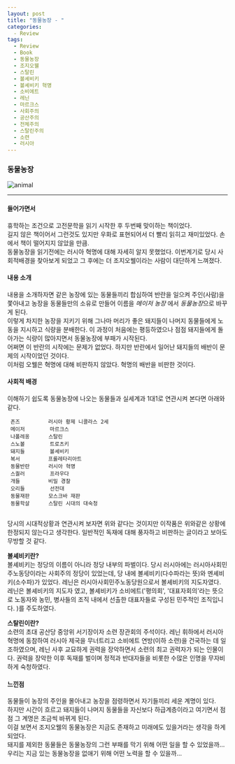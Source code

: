 ```yaml
---
layout: post
title: "동물농장 - "
categories:
  - Review
tags:
  - Review
  - Book
  - 동물농장 
  - 조지오웰
  - 스탈린
  - 볼셰비키
  - 볼셰비키 혁명 
  - 소비에트 
  - 레닌
  - 마르크스
  - 사회주의
  - 공산주의
  - 전체주의 
  - 스탈린주의
  - 소련 
  - 러시아
---
```


### 동물농장 

![animal](https://user-images.githubusercontent.com/28684368/38070649-f9ab415e-3357-11e8-8796-ddf1b90b6b11.jpg)

------------------------------------------------

#### 들어가면서 

휴학하는 조건으로 고전문학을 읽기 시작한 후 두번째 맞이하는 책이었다.  
길지 않은 책이어서 그런것도 있지만 우화로 표현되어서 더 빨리 읽히고 재미있었다. 손에서 책이 떨어지지 않았을 만큼.   
동물농장을 읽기전에는 러시아 혁명에 대해 자세히 알지 못했었다. 이번계기로 당시 사회적배경을 찾아보게 되었고 그 후에는 더 조지오웰이라는 사람이 대단하게 느껴졌다.   
  

#### 내용 소개 

 내용을 소개하자면 같은 농장에 있는 동물들끼리 합심하여 반란을 일으켜 주인(사람)을 쫓아내고 농장을 동물들만의 소유로 만들어 이름을 *메이저 농장* 에서 *동물농장*으로 바꾸게 된다.    
 이렇게 차지한 농장을 지키기 위해 그나마 머리가 좋은 돼지들이 나머지 동물들에게 노동을 지시하고 식량을 분배한다. 이 과정이 처음에는 평등하였으나 점점 돼지들에게 돌아가는 식량이 많아지면서 동물농장에 부패가 시작된다.    
 어쩌면 이 반란의 시작에는 문제가 없었다. 하지만 반란에서 일어난 돼지들의 배반이 문제의 시작이었던 것이다.   
 이처럼 오웰은 혁명에 대해 비판하지 않았다. 혁명의 배반을 비판한 것이다.   


#### 사회적 배경 

 이해하기 쉽도록 동물농장에 나오는 동물들과 실세계과 1대1로 연관시켜 본다면 아래와 같다.   
```` 
 존즈         러시아 황제 니콜라스 2세    
 메이저        마르크스    
 나폴레옹      스탈린   
 스노볼        트로츠키    
 돼지들        볼셰비키    
 복서         프롤레타리아트    
 동물반란      러시아 혁명    
 스퀄러        프라우다   
 개들         비밀 경찰    
 오리들        선전대     
 동물재판      모스크바 재판    
 동물학살      스탈린 시대의 대숙청   
  
````
 당시의 시대적상황과 연관시켜 보자면 위와 같다는 것이지만 이작품은 위와같은 상황에 한정되지 않는다고 생각한다. 일반적인 독재에 대해 풍자하고 비판하는 글이라고 보아도 무방할 것 같다.   
 
 __볼셰비키란?__   
 볼셰비키는 정당의 이름이 아니라 정당 내부의 파벌이다. 당시 러시아에는 러시아사회민주노동당이라는 사회주의 정당이 있었는데, 당 내에 볼셰비키(다수파라는 뜻)와 멘셰비키(소수파)가 있었다. 레닌은 러시아사회민주노동당원으로서 볼셰비키의 지도자였다.   
 레닌은 볼셰비키의 지도자 였고, 볼셰비키가 소비에트('평의회', '대표자회의'라는 뜻으로 노동자와 농민, 병사들의 조직 내에서 선출한 대표자들로 구성된 민주적인 조직입니다. )를 주도하였다.     
    
 
 __스탈린이란?__   
 소련의 초대 공산당 중앙위 서기장이자 소련 장관회의 주석이다. 레닌 휘하에서 러시아 혁명에 동참하여 러시아 제국을 무너트리고 소비에트 연방(이하 소련)을 건국하는 데 일조하였으며, 레닌 사후 교묘하게 권력을 장악하면서 소련의 최고 권력자가 되는 인물이다. 권력을 장악한 이후 독재를 벌이며 정적과 반대자들을 비롯한 수많은 인명을 무자비하게 숙청하였다.   
 

#### 느낀점   

동물들이 농장의 주인을 몰아내고 농장을 점령하면서 자기들끼리 세운 계명이 있다.    
하지만 시간이 흐르고 돼지들이 나머지 동물들을 자신보다 하급계층이라고 여기면서 점점 그 계명은 조금씩 바뀌게 된다.    
이걸 보면서 조지오웰의 동물농장은 지금도 존재하고 미래에도 있을거라는 생각을 하게되었다.     
돼지를 제외한 동물들은 동물농장의 그런 부패를 막기 위해 어떤 일을 할 수 있었을까...    
우리는 지금 있는 동물농장을 없애기 위해 어떤 노력을 할 수 있을까...    

